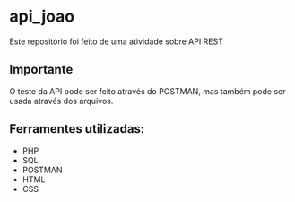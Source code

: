 # api_joao
Este repositório foi feito de uma atividade sobre API REST

<h2>Importante</h2>
O teste da API pode ser feito através do POSTMAN, mas também pode ser usada através dos arquivos.

<h2>Ferramentes utilizadas:</h2>
<ul>
  <li>PHP</li>
  <li>SQL</li>
  <li>POSTMAN</li>
  <li>HTML</li>
  <li>CSS</li>
</ul>
